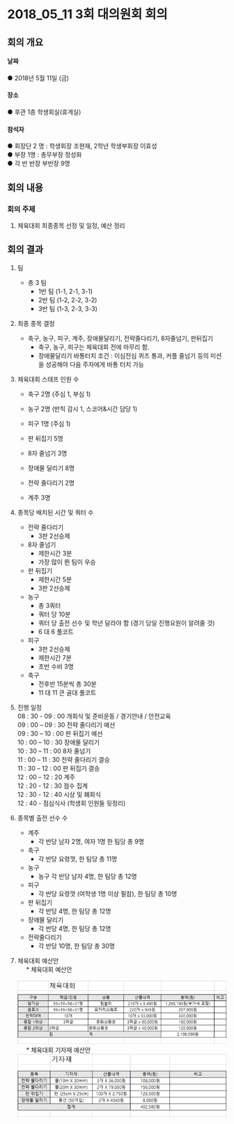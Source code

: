 2018_05_11 3회 대의원회 회의
============================

## 회의 개요

#### 날짜
● 2018년 5월 11일 (금)

#### 장소
● 후관 1층 학생회실(휴게실)

#### 참석자
● 회장단 2 명 : 학생회장 조현재, 2학년 학생부회장 이효성    
● 부장 1명 : 총무부장 정성화  
● 각 반 반장 부반장 9명  



## 회의 내용


### 회의 주제

1. 체육대회 최종종목 선정 및 일정, 예산 정리


## 회의 결과

1. 팀  
    * 총 3 팀  
        * 1반 팀 (1-1, 2-1, 3-1)      
        * 2반 팀 (1-2, 2-2, 3-2)  
        * 3반 팀 (1-3, 2-3, 3-3)  

2. 최종 종목 결정  
    * 축구, 농구, 피구, 계주, 장애물달리기, 전략줄다리기, 8자줄넘기, 판뒤집기
        * 축구, 농구, 피구는 체육대회 전에 마무리 함.
        * 장애물달리기 바통터치 조건 : 이심전심 퀴즈 통과, 커플 줄넘기 등의 미션을 성공해야 다음 주자에게 바통 터치 가능
        
3. 체육대회 스태프 인원 수
    * 축구 2명 (주심 1, 부심 1)
    * 농구 2명 (반칙 감시 1, 스코어&시간 담당 1)
    * 피구 1명 (주심 1)
    
    * 판 뒤집기 5명
    * 8자 줄넘기 3명
    * 장애물 달리기 8명
    * 전략 줄다리기 2명
    * 계주 3명
    
4. 종목당 배치된 시간 및 쿼터 수
    * 전략 줄다리기
        * 3판 2선승제
    * 8자 줄넘기
        * 제한시간 3분
        * 가장 많이 뛴 팀이 우승
    * 판 뒤집기
        * 제한시간 5분
        * 3판 2선승제
    * 농구
        * 총 3쿼터
        * 쿼터 당 10분
        * 쿼터 당 출전 선수 및 학년 달라야 함 (경기 당일 진행요원이 알려줄 것)
        * 6 대 6 풀코트
    * 피구
        * 3판 2선승제
        * 제한시간 7분
        * 초반 수비 3명
    * 축구
        * 전후반 15분씩 총 30분
        * 11 대 11 큰 골대 풀코트
        
5. 진행 일정  
08 : 30 - 09 : 00 개회식 및 준비운동 / 경기안내 / 안전교육  
09 : 00 – 09 : 30 전략 줄다리기 예선  
09 : 30 – 10 : 00 판 뒤집기 예선  
10 : 00 – 10 : 30 장애물 달리기  
10 : 30 – 11 : 00 8자 줄넘기  
11 : 00 – 11 : 30 전략 줄다리기 결승  
11 : 30 – 12 : 00 판 뒤집기 결승  
12 : 00 – 12 : 20 계주    
12 : 20 - 12 : 30 점수 집계  
12 : 30 - 12 : 40 시상 및 폐회식  
12 : 40 - 		  점심식사 (학생회 인원들 뒷정리)      

6. 종목별 출전 선수 수
    * 계주  
        * 각 반당 남자 2명, 여자 1명 한 팀당 총 9명  
    * 축구  
        * 각 반당 요령껏, 한 팀당 총 11명  
    * 농구  
        * 농구 각 반당 남자 4명, 한 팀당 총 12명  
    * 피구   
        * 각 반당 요령껏 (여학생 1명 이상 필참), 한 팀당 총 10명 
    * 판 뒤집기  
        * 각 반당 4명, 한 팀당 총 12명  
    * 장애물 달리기
        * 각 반당 4명, 한 팀당 총 12명  
    * 전략줄다리기
        * 각 반당 10명, 한 팀당 총 30명

7. 체육대회 예산안      
      * 체육대회 예산안  
      ![Alt text](../img/체육대회예산.PNG)  
      * 체육대회 기자재 예산안    
      ![Alt text](../img/체육대회기자재예산.PNG)   
